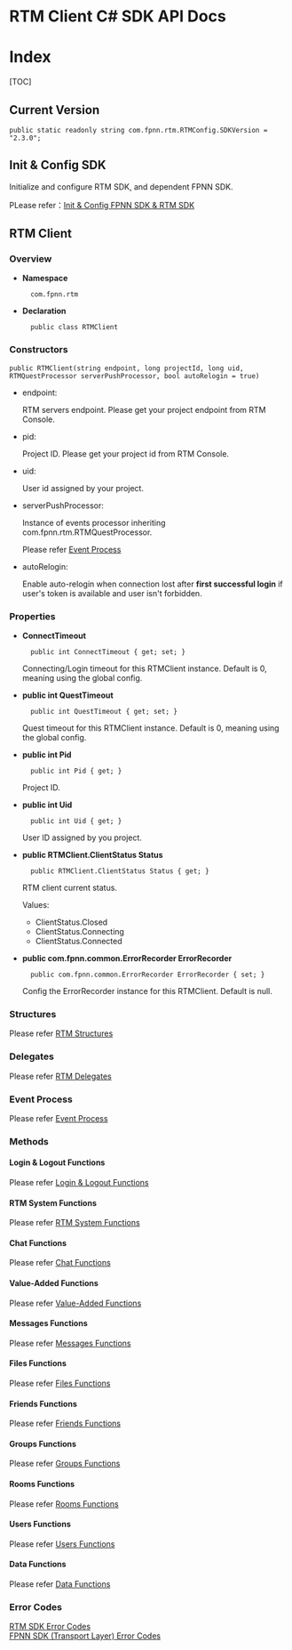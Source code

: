 # RTM Client C# SDK API Docs

# Index

[TOC]

## Current Version

	public static readonly string com.fpnn.rtm.RTMConfig.SDKVersion = "2.3.0";

## Init & Config SDK

Initialize and configure RTM SDK, and dependent FPNN SDK. 

PLease refer：[Init & Config FPNN SDK & RTM SDK](Init.md)

## RTM Client

### Overview

* **Namespace**

		com.fpnn.rtm

* **Declaration**

		public class RTMClient

### Constructors

	public RTMClient(string endpoint, long projectId, long uid, RTMQuestProcessor serverPushProcessor, bool autoRelogin = true)

* endpoint:

	RTM servers endpoint. Please get your project endpoint from RTM Console.

* pid:

	Project ID. Please get your project id from RTM Console.

* uid:

	User id assigned by your project.

* serverPushProcessor:

	Instance of events processor inheriting com.fpnn.rtm.RTMQuestProcessor.

	Please refer [Event Process](EventProcess.md)

* autoRelogin:

	Enable auto-relogin when connection lost after **first successful login** if user's token is available and user isn't forbidden.

### Properties

* **ConnectTimeout**

		public int ConnectTimeout { get; set; }

	Connecting/Login timeout for this RTMClient instance. Default is 0, meaning using the global config. 

* **public int QuestTimeout**

		public int QuestTimeout { get; set; }

	Quest timeout for this RTMClient instance. Default is 0, meaning using the global config.

* **public int Pid**

		public int Pid { get; }

	Project ID.

* **public int Uid**

		public int Uid { get; }

	User ID assigned by you project.

* **public RTMClient.ClientStatus Status**

		public RTMClient.ClientStatus Status { get; }

	RTM client current status.

	Values:

	+ ClientStatus.Closed
	+ ClientStatus.Connecting
	+ ClientStatus.Connected

* **public com.fpnn.common.ErrorRecorder ErrorRecorder**

		public com.fpnn.common.ErrorRecorder ErrorRecorder { set; }

	Config the ErrorRecorder instance for this RTMClient. Default is null.

### Structures

Please refer [RTM Structures](Structures.md)

### Delegates

Please refer [RTM Delegates](Delegates.md)

### Event Process

Please refer [Event Process](EventProcess.md)

### Methods

#### Login & Logout Functions

Please refer [Login & Logout Functions](LoginLogout.md)

#### RTM System Functions

Please refer [RTM System Functions](System.md)

#### Chat Functions

Please refer [Chat Functions](Chat.md)

#### Value-Added Functions

Please refer [Value-Added Functions](ValueAdded.md)

#### Messages Functions

Please refer [Messages Functions](Messages.md)

#### Files Functions

Please refer [Files Functions](Files.md)

#### Friends Functions

Please refer [Friends Functions](Friends.md)

#### Groups Functions

Please refer [Groups Functions](Groups.md)

#### Rooms Functions

Please refer [Rooms Functions](Rooms.md)

#### Users Functions

Please refer [Users Functions](Users.md)

#### Data Functions

Please refer [Data Functions](Data.md)

### Error Codes

[RTM SDK Error Codes](https://github.com/highras/rtm-client-sdk-csharp/blob/master/com.fpnn.rtm/ErrorCode.cs)  
[FPNN SDK (Transport Layer) Error Codes](https://github.com/highras/rtm-client-sdk-csharp/blob/master/com.fpnn/ErrorCode.cs)
